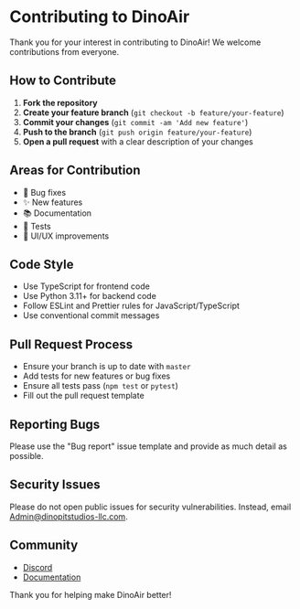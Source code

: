 # Contributing to DinoAir

Thank you for your interest in contributing to DinoAir! We welcome contributions from everyone.

## How to Contribute

1. **Fork the repository**
2. **Create your feature branch** (`git checkout -b feature/your-feature`)
3. **Commit your changes** (`git commit -am 'Add new feature'`)
4. **Push to the branch** (`git push origin feature/your-feature`)
5. **Open a pull request** with a clear description of your changes

## Areas for Contribution

- 🐛 Bug fixes
- ✨ New features
- 📚 Documentation
- 🧪 Tests
- 🎨 UI/UX improvements

## Code Style

- Use TypeScript for frontend code
- Use Python 3.11+ for backend code
- Follow ESLint and Prettier rules for JavaScript/TypeScript
- Use conventional commit messages

## Pull Request Process

- Ensure your branch is up to date with `master`
- Add tests for new features or bug fixes
- Ensure all tests pass (`npm test` or `pytest`)
- Fill out the pull request template

## Reporting Bugs

Please use the "Bug report" issue template and provide as much detail as possible.

## Security Issues

Please do not open public issues for security vulnerabilities. Instead, email Admin@dinopitstudios-llc.com.

## Community

- [Discord](https://discord.gg/dinoair)
- [Documentation](docs/)

Thank you for helping make DinoAir better!
